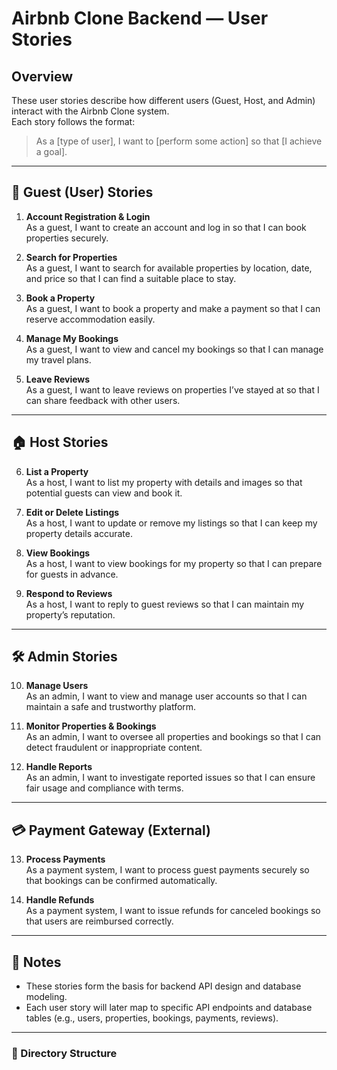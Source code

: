 # Airbnb Clone Backend — User Stories

## Overview
These user stories describe how different users (Guest, Host, and Admin) interact with the Airbnb Clone system.  
Each story follows the format:

> As a [type of user], I want to [perform some action] so that [I achieve a goal].

---

## 👤 Guest (User) Stories
1. **Account Registration & Login**  
   As a guest, I want to create an account and log in so that I can book properties securely.

2. **Search for Properties**  
   As a guest, I want to search for available properties by location, date, and price so that I can find a suitable place to stay.

3. **Book a Property**  
   As a guest, I want to book a property and make a payment so that I can reserve accommodation easily.

4. **Manage My Bookings**  
   As a guest, I want to view and cancel my bookings so that I can manage my travel plans.

5. **Leave Reviews**  
   As a guest, I want to leave reviews on properties I’ve stayed at so that I can share feedback with other users.

---

## 🏠 Host Stories
6. **List a Property**  
   As a host, I want to list my property with details and images so that potential guests can view and book it.

7. **Edit or Delete Listings**  
   As a host, I want to update or remove my listings so that I can keep my property details accurate.

8. **View Bookings**  
   As a host, I want to view bookings for my property so that I can prepare for guests in advance.

9. **Respond to Reviews**  
   As a host, I want to reply to guest reviews so that I can maintain my property’s reputation.

---

## 🛠️ Admin Stories
10. **Manage Users**  
    As an admin, I want to view and manage user accounts so that I can maintain a safe and trustworthy platform.

11. **Monitor Properties & Bookings**  
    As an admin, I want to oversee all properties and bookings so that I can detect fraudulent or inappropriate content.

12. **Handle Reports**  
    As an admin, I want to investigate reported issues so that I can ensure fair usage and compliance with terms.

---

## 💳 Payment Gateway (External)
13. **Process Payments**  
    As a payment system, I want to process guest payments securely so that bookings can be confirmed automatically.

14. **Handle Refunds**  
    As a payment system, I want to issue refunds for canceled bookings so that users are reimbursed correctly.

---

## 🧠 Notes
- These stories form the basis for backend API design and database modeling.  
- Each user story will later map to specific API endpoints and database tables (e.g., users, properties, bookings, payments, reviews).

---

### 📁 Directory Structure
